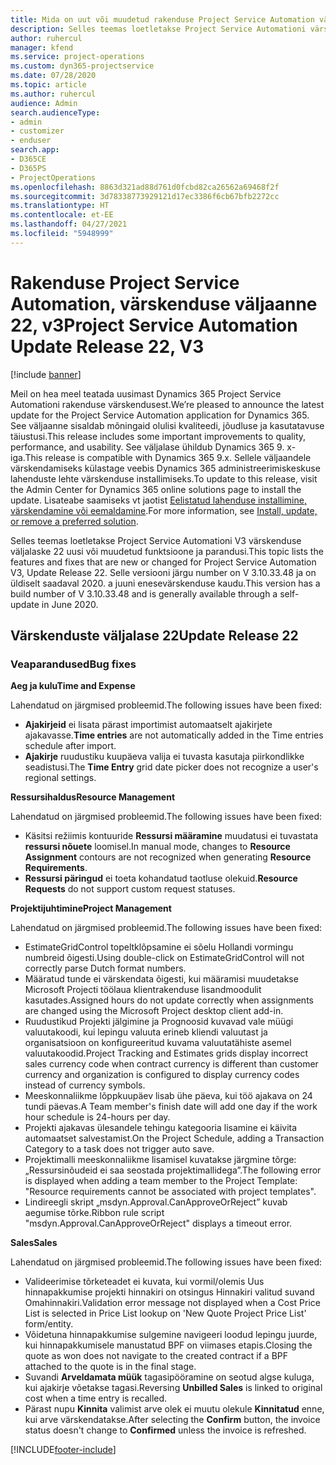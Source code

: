 ```yaml
---
title: Mida on uut või muudetud rakenduse Project Service Automation värskenduse väljaandes 22, V3
description: Selles teemas loetletakse Project Service Automationi värskenduse väljalaske 22, V3 saadaolevaid funktsioone ja parandusi.
author: ruhercul
manager: kfend
ms.service: project-operations
ms.custom: dyn365-projectservice
ms.date: 07/28/2020
ms.topic: article
ms.author: ruhercul
audience: Admin
search.audienceType:
- admin
- customizer
- enduser
search.app:
- D365CE
- D365PS
- ProjectOperations
ms.openlocfilehash: 8863d321ad88d761d0fcbd82ca26562a69468f2f
ms.sourcegitcommit: 3d78338773929121d17ec3386f6cb67bfb2272cc
ms.translationtype: HT
ms.contentlocale: et-EE
ms.lasthandoff: 04/27/2021
ms.locfileid: "5948999"
---
```

# <a name="project-service-automation-update-release-22-v3"></a><span data-ttu-id="8e46e-103">Rakenduse Project Service Automation, värskenduse väljaanne 22, v3</span><span class="sxs-lookup"><span data-stu-id="8e46e-103">Project Service Automation Update Release 22, V3</span></span>

[!include [banner](../includes/psa-now-project-operations.md)]

<span data-ttu-id="8e46e-104">Meil on hea meel teatada uusimast Dynamics 365 Project Service Automationi rakenduse värskendusest.</span><span class="sxs-lookup"><span data-stu-id="8e46e-104">We’re pleased to announce the latest update for the Project Service Automation application for Dynamics 365.</span></span> <span data-ttu-id="8e46e-105">See väljaanne sisaldab mõningaid olulisi kvaliteedi, jõudluse ja kasutatavuse täiustusi.</span><span class="sxs-lookup"><span data-stu-id="8e46e-105">This release includes some important improvements to quality, performance, and usability.</span></span> <span data-ttu-id="8e46e-106">See väljalase ühildub Dynamics 365 9. x-iga.</span><span class="sxs-lookup"><span data-stu-id="8e46e-106">This release is compatible with Dynamics 365 9.x.</span></span> <span data-ttu-id="8e46e-107">Sellele väljaandele värskendamiseks külastage veebis Dynamics 365 administreerimiskeskuse lahenduste lehte värskenduse installimiseks.</span><span class="sxs-lookup"><span data-stu-id="8e46e-107">To update to this release, visit the Admin Center for Dynamics 365 online solutions page to install the update.</span></span> <span data-ttu-id="8e46e-108">Lisateabe saamiseks vt jaotist [Eelistatud lahenduse installimine, värskendamine või eemaldamine](/power-platform/admin/install-remove-preferred-solution).</span><span class="sxs-lookup"><span data-stu-id="8e46e-108">For more information, see [Install, update, or remove a preferred solution](/power-platform/admin/install-remove-preferred-solution).</span></span>

<span data-ttu-id="8e46e-109">Selles teemas loetletakse Project Service Automationi V3 värskenduse väljalaske 22 uusi või muudetud funktsioone ja parandusi.</span><span class="sxs-lookup"><span data-stu-id="8e46e-109">This topic lists the features and fixes that are new or changed for Project Service Automation V3, Update Release 22.</span></span> <span data-ttu-id="8e46e-110">Selle versiooni järgu number on V 3.10.33.48 ja on üldiselt saadaval 2020. a juuni enesevärskenduse kaudu.</span><span class="sxs-lookup"><span data-stu-id="8e46e-110">This version has a build number of V 3.10.33.48 and is generally available through a self-update in June 2020.</span></span>

## <a name="update-release-22"></a><span data-ttu-id="8e46e-111">Värskenduste väljalase 22</span><span class="sxs-lookup"><span data-stu-id="8e46e-111">Update Release 22</span></span>

### <a name="bug-fixes"></a><span data-ttu-id="8e46e-112">Veaparandused</span><span class="sxs-lookup"><span data-stu-id="8e46e-112">Bug fixes</span></span>



<span data-ttu-id="8e46e-113">**Aeg ja kulu**</span><span class="sxs-lookup"><span data-stu-id="8e46e-113">**Time and Expense**</span></span>

<span data-ttu-id="8e46e-114">Lahendatud on järgmised probleemid.</span><span class="sxs-lookup"><span data-stu-id="8e46e-114">The following issues have been fixed:</span></span>

- <span data-ttu-id="8e46e-115">**Ajakirjeid** ei lisata pärast importimist automaatselt ajakirjete ajakavasse.</span><span class="sxs-lookup"><span data-stu-id="8e46e-115">**Time entries** are not automatically added in the Time entries schedule after import.</span></span>
- <span data-ttu-id="8e46e-116">**Ajakirje** ruudustiku kuupäeva valija ei tuvasta kasutaja piirkondlikke seadistusi.</span><span class="sxs-lookup"><span data-stu-id="8e46e-116">The **Time Entry** grid date picker does not recognize a user's regional settings.</span></span>

<span data-ttu-id="8e46e-117">**Ressursihaldus**</span><span class="sxs-lookup"><span data-stu-id="8e46e-117">**Resource Management**</span></span>

<span data-ttu-id="8e46e-118">Lahendatud on järgmised probleemid.</span><span class="sxs-lookup"><span data-stu-id="8e46e-118">The following issues have been fixed:</span></span>

- <span data-ttu-id="8e46e-119">Käsitsi režiimis kontuuride **Ressursi määramine** muudatusi ei tuvastata **ressursi nõuete** loomisel.</span><span class="sxs-lookup"><span data-stu-id="8e46e-119">In manual mode, changes to **Resource Assignment** contours are not recognized when generating **Resource Requirements**.</span></span>
- <span data-ttu-id="8e46e-120">**Ressursi päringud** ei toeta kohandatud taotluse olekuid.</span><span class="sxs-lookup"><span data-stu-id="8e46e-120">**Resource Requests** do not support custom request statuses.</span></span>

<span data-ttu-id="8e46e-121">**Projektijuhtimine**</span><span class="sxs-lookup"><span data-stu-id="8e46e-121">**Project Management**</span></span>

<span data-ttu-id="8e46e-122">Lahendatud on järgmised probleemid.</span><span class="sxs-lookup"><span data-stu-id="8e46e-122">The following issues have been fixed:</span></span>

- <span data-ttu-id="8e46e-123">EstimateGridControl topeltklõpsamine ei sõelu Hollandi vormingu numbreid õigesti.</span><span class="sxs-lookup"><span data-stu-id="8e46e-123">Using double-click on EstimateGridControl will not correctly parse Dutch format numbers.</span></span>
- <span data-ttu-id="8e46e-124">Määratud tunde ei värskendata õigesti, kui määramisi muudetakse Microsoft Projecti töölaua klientrakenduse lisandmoodulit kasutades.</span><span class="sxs-lookup"><span data-stu-id="8e46e-124">Assigned hours do not update correctly when assignments are changed using the Microsoft Project desktop client add-in.</span></span>
- <span data-ttu-id="8e46e-125">Ruudustikud Projekti jälgimine ja Prognoosid kuvavad vale müügi valuutakoodi, kui lepingu valuuta erineb kliendi valuutast ja organisatsioon on konfigureeritud kuvama valuutatähiste asemel valuutakoodid.</span><span class="sxs-lookup"><span data-stu-id="8e46e-125">Project Tracking and Estimates grids display incorrect sales currency code when contract currency is different than customer currency and organization is configured to display currency codes instead of currency symbols.</span></span>
- <span data-ttu-id="8e46e-126">Meeskonnaliikme lõppkuupäev lisab ühe päeva, kui töö ajakava on 24 tundi päevas.</span><span class="sxs-lookup"><span data-stu-id="8e46e-126">A Team member's finish date will add one day if the work hour schedule is 24-hours per day.</span></span>
- <span data-ttu-id="8e46e-127">Projekti ajakavas ülesandele tehingu kategooria lisamine ei käivita automaatset salvestamist.</span><span class="sxs-lookup"><span data-stu-id="8e46e-127">On the Project Schedule, adding a Transaction Category to a task does not trigger auto save.</span></span>
- <span data-ttu-id="8e46e-128">Projektimalli meeskonnaliikme lisamisel kuvatakse järgmine tõrge: „Ressursinõudeid ei saa seostada projektimallidega”.</span><span class="sxs-lookup"><span data-stu-id="8e46e-128">The following error is displayed when adding a team member to the Project Template: "Resource requirements cannot be associated with project templates".</span></span> 
- <span data-ttu-id="8e46e-129">Lindireegli skript „msdyn.Approval.CanApproveOrReject” kuvab aegumise tõrke.</span><span class="sxs-lookup"><span data-stu-id="8e46e-129">Ribbon rule script "msdyn.Approval.CanApproveOrReject" displays a timeout error.</span></span>

<span data-ttu-id="8e46e-130">**Sales**</span><span class="sxs-lookup"><span data-stu-id="8e46e-130">**Sales**</span></span>

<span data-ttu-id="8e46e-131">Lahendatud on järgmised probleemid.</span><span class="sxs-lookup"><span data-stu-id="8e46e-131">The following issues have been fixed:</span></span>

- <span data-ttu-id="8e46e-132">Valideerimise tõrketeadet ei kuvata, kui vormil/olemis Uus hinnapakkumise projekti hinnakiri on otsingus Hinnakiri valitud suvand Omahinnakiri.</span><span class="sxs-lookup"><span data-stu-id="8e46e-132">Validation error message not displayed when a Cost Price List is selected in Price List lookup on 'New Quote Project Price List' form/entity.</span></span>
- <span data-ttu-id="8e46e-133">Võidetuna hinnapakkumise sulgemine navigeeri loodud lepingu juurde, kui hinnapakkumisele manustatud BPF on viimases etapis.</span><span class="sxs-lookup"><span data-stu-id="8e46e-133">Closing the quote as won does not navigate to the created contract if a BPF attached to the quote is in the final stage.</span></span>
- <span data-ttu-id="8e46e-134">Suvandi **Arveldamata müük** tagasipööramine on seotud algse kuluga, kui ajakirje võetakse tagasi.</span><span class="sxs-lookup"><span data-stu-id="8e46e-134">Reversing **Unbilled Sales** is linked to original cost when a time entry is recalled.</span></span>
- <span data-ttu-id="8e46e-135">Pärast nupu **Kinnita** valimist arve olek ei muutu olekule **Kinnitatud** enne, kui arve värskendatakse.</span><span class="sxs-lookup"><span data-stu-id="8e46e-135">After selecting the **Confirm** button, the invoice status doesn't change to **Confirmed** unless the invoice is refreshed.</span></span>


[!INCLUDE[footer-include](../includes/footer-banner.md)]